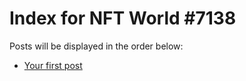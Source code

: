 # Index for NFT World #7138
Posts will be displayed in the order below:

- [Your first post](./001-first.md)


